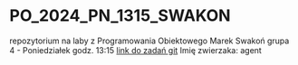 # PO_2024_PN_1315_SWAKON
repozytorium na laby z Programowania Obiektowego
Marek Swakoń
grupa 4 - Poniedziałek godz. 13:15
[link do zadań git](https://gitexercises.fracz.com/committer/0bbaa68d99276f690fe2dada94591bf7008a2d78)
Imię zwierzaka: agent
